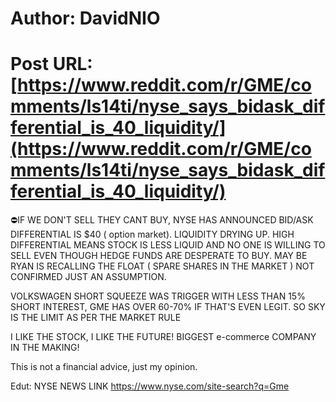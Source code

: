 # Author: DavidNIO
# Post URL: [https://www.reddit.com/r/GME/comments/ls14ti/nyse_says_bidask_differential_is_40_liquidity/](https://www.reddit.com/r/GME/comments/ls14ti/nyse_says_bidask_differential_is_40_liquidity/)


⛔IF WE DON'T SELL THEY CANT BUY,  NYSE HAS ANNOUNCED BID/ASK DIFFERENTIAL IS $40 ( option market). LIQUIDITY DRYING UP. HIGH DIFFERENTIAL MEANS STOCK IS LESS LIQUID AND NO ONE IS WILLING TO SELL EVEN THOUGH HEDGE FUNDS ARE DESPERATE TO BUY. MAY BE RYAN IS RECALLING THE FLOAT ( SPARE SHARES IN THE MARKET ) NOT CONFIRMED JUST AN ASSUMPTION.

VOLKSWAGEN SHORT SQUEEZE WAS TRIGGER WITH LESS THAN 15% SHORT INTEREST,  GME HAS OVER 60-70% IF THAT'S EVEN LEGIT. SO SKY IS THE LIMIT AS PER THE MARKET RULE 

I LIKE THE STOCK,  I LIKE THE FUTURE! BIGGEST e-commerce COMPANY IN THE MAKING!

This is not a financial advice,  just my opinion.

Edut:
NYSE NEWS LINK
https://www.nyse.com/site-search?q=Gme